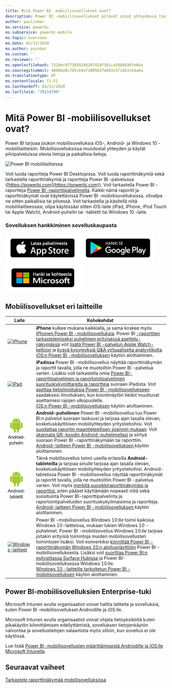 ```yaml
---
title: Mitä Power BI -mobiilisovellukset ovat?
description: Power BI -mobiilisovellukset pitävät sinut yhteydessä tietoihisi paikallisesti tai pilvipalvelussa. Tarkastele Power BI -raporttinäkymiä ja -raportteja omalla mobiililaitteellasi.
author: paulinbar
ms.service: powerbi
ms.subservice: powerbi-mobile
ms.topic: overview
ms.date: 03/11/2020
ms.author: painbar
ms.custom: ''
ms.reviewer: ''
ms.openlocfilehash: 7318ec8f7305920d107424f381ca59b8836fe8da
ms.sourcegitcommit: 480bba9c745cb9af2005637e693c5714b3c64a8a
ms.translationtype: HT
ms.contentlocale: fi-FI
ms.lasthandoff: 03/11/2020
ms.locfileid: "79114799"
---
```

# <a name="what-are-the-power-bi-mobile-apps"></a>Mitä Power BI -mobiilisovellukset ovat?
Power BI tarjoaa joukon mobiilisovelluksia iOS-, Android- ja Windows 10 -mobiililaitteisiin. Mobiilisovelluksissa muodostat yhteyden ja käytät pilvipalveluissa olevia tietoja ja paikallisia tietoja. 

![Power BI mobiililaitteissa](./media/mobile-apps-for-mobile-devices/power-bi-mobile-apps-all-up.png)

Voit luoda raportteja Power BI Desktopissa. Voit luoda raporttinäkymiä sekä tarkastella raporttinäkymiä ja raportteja Power BI -palvelussa ([https://powerbi.com](https://powerbi.com)). Voit tarkastella Power BI -raportteja [Power BI -raporttipalvelimella](../../report-server/get-started.md). Kaikki nämä raportit ja raporttinäkymät ovat käytettävissä Power BI -mobiilisovelluksissa, olivatpa ne sitten paikallisia tai pilvessä. Voit tarkastella ja käsitellä niitä mobiililaitteessasi, olipa käytössäsi sitten iOS-laite (iPad, iPhone, iPod Touch tai Apple Watch), Android-puhelin tai -tabletti tai Windows 10 -laite.

### <a name="get-the-app-from-the-application-store"></a>Sovelluksen hankkiminen sovelluskaupasta 

[![Siirry Power BI:hin App Storessa](./media/mobile-apps-for-mobile-devices/mobile-apps-app-store.png)](https://go.microsoft.com/fwlink/?LinkId=526218&clcid=0x409) [![Siirry Power BI:hin Google Playssa](./media/mobile-apps-for-mobile-devices/mobile-apps-google-play.png)](https://go.microsoft.com/fwlink/?LinkId=544867&clcid=0x409) [![Siirry Power BI:hin Windows Storessa](./media/mobile-apps-for-mobile-devices/mobile-apps-windows-store.png)](https://go.microsoft.com/fwlink/?LinkId=526478&clcid=0x409)

## <a name="mobile-apps-for-different-devices"></a>Mobiilisovellukset eri laitteille

| **Laite** | **Kohokohdat** |
| --- | --- |
| [![iPhone](./media/mobile-apps-for-mobile-devices/iphone-logo-50-px.png)](mobile-iphone-app-get-started.md) |**iPhone** kulkee mukana kaikkialla, ja sama koskee myös [iPhonen Power BI -mobiilisovelluksia](mobile-iphone-app-get-started.md). Power BI [-raporttien tarkastelemiseksi puhelimen erityisessä asettelu-näkymässä](mobile-apps-view-phone-report.md) voit [lisätä Power BI -palvelun Apple Watch-kelloon](mobile-apple-watch.md) ja [kysyä kysymyksiä Q&A virtuaaliselta analyytikolta](mobile-apps-ios-qna.md). <br/>[iOS:n Power BI -mobiilisovelluksen](mobile-iphone-app-get-started.md) käytön aloittaminen. |
| [![iPad](./media/mobile-apps-for-mobile-devices/ipad-logo-50-px.png)](mobile-iphone-app-get-started.md) |**iPadissa** Power BI -mobiilisovellus näyttää raporttinäkymän ja raportit tavalla, jolla ne muotoiltiin Power BI -palvelua varten. Lisäksi voit tarkastella omia [Power BI-raporttipalvelimen ja raportointipalvelimen suorituskykymittareita ja raportteja](mobile-app-ssrs-kpis-mobile-on-premises-reports.md) suoraan iPadista. Voit [asettaa tietoilmoituksia Power BI -mobiilisovellukseen ](mobile-set-data-alerts-in-the-mobile-apps.md) saadaksesi ilmoituksen, kun koontinäytön tiedot muuttuvat asettamiesi rajojen ulkopuolelle. <br/>[iOS:n Power BI -mobiilisovelluksen](mobile-iphone-app-get-started.md) käytön aloittaminen. |
| [![Android-puhelin](media/mobile-apps-for-mobile-devices/android-phone-logo-50-px.png)](mobile-android-app-get-started.md) |**Android-puhelimen** Power BI -mobiilisovellus tuo Power BI:n palvelut suoraan taskuusi ja tarjoaa ajan tasalla olevan, kosketuskäyttöisen mobiiliyhteyden yritystietoihisi. Voit [suodattaa raportin maantieteellisen sijainnin mukaan](mobile-apps-geographic-filtering.md). Voit [skannata QR-koodin Android-puhelimellasi](mobile-apps-qr-code.md) ja siirtyä suoraan Power BI -raporttinäkymään tai raporttiin. <br/>[Android-laitteen Power BI -mobiilisovelluksen ](mobile-android-app-get-started.md)käytön aloittaminen. |
| [![Android-tabletti](./media/mobile-apps-for-mobile-devices/android-tablet-logo-50-px.png)](mobile-android-app-get-started.md) |Tämä mobiilisovellus toimii useilla erilaisilla **Android-tableteilla** ja tarjoaa sinulle tarjoaa ajan tasalla olevan, kosketuskäyttöisen mobiiliyhteyden yritystietoihisi. Android-tabletissa Power BI -mobiilisovellus näyttää raporttinäkymät ja raportit tavalla, jolla ne muotoiltiin Power BI -palvelua varten. Voit myös [merkitä suosikkiraporttinäkymäsi ja raporttisi](mobile-apps-favorites.md), joten pääset käyttämään nopeasti niitä sekä suosituinta Power BI-raporttipalvelinta ja raportointipalveluiden suorituskykyilmaisimia ja raportteja. <br/>[Android-laitteen Power BI -mobiilisovelluksen ](mobile-android-app-get-started.md)käytön aloittaminen. |
| [![Windows-laitteet](./media/mobile-apps-for-mobile-devices/win-10-logo-50-px.png)](../../desktop-getting-started.md) |Power BI -mobiilisovellus Windows 10:lle toimii kaikissa Windows 10-laitteissa, mukaan lukien Windows 10 -puhelimet. Power BI -mobiilisovellus Windows 10:lle tarjoaa joitakin erityisiä toimintoja muiden mobiilisovellusten toimintojen lisäksi. Voit esimerkiksi [kiinnittää Power BI -raporttinäkymän Windows 10:n aloitusnäyttöön](mobile-pin-dashboard-start-screen-windows-10-phone-app.md) Power BI -mobiilisovelluksesta. Lisäksi voit [suorittaa Power BI:n esitystilassa Surface Hubissa](mobile-windows-10-app-presentation-mode.md) ja Power BI-mobiilisovelluksessa Windows 10:lle. <br/>[Windows 10 -laitteille tarkoitetun Power BI -mobiilisovelluksen](mobile-windows-10-phone-app-get-started.md) käytön aloittaminen. ||| 

## <a name="enterprise-support-for-the-power-bi-mobile-apps"></a>Power BI-mobiilisovelluksien Enterprise-tuki
Microsoft Intunen avulla organisaatiot voivat hallita laitteita ja sovelluksia, kuten Power BI -mobiilisovellukset Androidille ja iOS:lle.

Microsoft Intunen avulla organisaatiot voivat ohjata tietoyksiköitä kuten pikakäytön kiinnittämisen edellyttämistä, sovelluksen tietojenkäytön valvontaa ja sovellustietojen salaamista myös silloin, kun sovellus ei ole käytössä.

Lue lisää [Power BI -mobiilisovellusten määrittämisestä Androidille ja iOS:lle Microsoft Intunella](../../service-admin-mobile-intune.md). 

## <a name="next-steps"></a>Seuraavat vaiheet
[Tarkastele raporttinäkymää mobiilisovelluksissa](mobile-apps-quickstart-view-dashboard-report.md)


